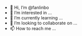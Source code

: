 - 👋 Hi, I’m @fanlinbo
- 👀 I’m interested in ...
- 🌱 I’m currently learning ...
- 💞️ I’m looking to collaborate on ...
- 📫 How to reach me ...

<!---
fanlinbo/fanlinbo is a ✨ special ✨ repository because its `README.md` (this file) appears on your GitHub profile.
You can click the Preview link to take a look at your changes.
--->
